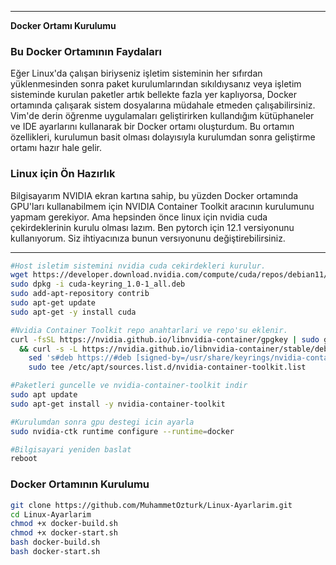 
---

**Docker Ortamı Kurulumu**

### Bu Docker Ortamının Faydaları  
Eğer Linux'da çalışan biriyseniz işletim sisteminin her sıfırdan yüklenmesinden sonra paket kurulumlarından sıkıldıysanız veya işletim sisteminde kurulan paketler artık bellekte fazla yer kaplıyorsa, Docker ortamında çalışarak sistem dosyalarına müdahale etmeden çalışabilirsiniz. Vim'de derin öğrenme uygulamaları geliştirirken kullandığım kütüphaneler ve IDE ayarlarını kullanarak bir Docker ortamı oluşturdum. Bu ortamın özellikleri, kurulumun basit olması dolayısıyla kurulumdan sonra geliştirme ortamı hazır hale gelir.

### Linux için Ön Hazırlık  
Bilgisayarım NVIDIA ekran kartına sahip, bu yüzden Docker ortamında GPU'ları kullanabilmem için NVIDIA Container Toolkit aracının kurulumunu yapmam gerekiyor.
Ama hepsinden önce linux için nvidia cuda çekirdeklerinin kurulu olması lazım. Ben pytorch için 12.1 versiyonunu kullanıyorum. Siz ihtiyacınıza bunun versıyonunu değiştirebilirsiniz.


---

```bash
#Host isletim sistemini nvidia cuda cekirdekleri kurulur.
wget https://developer.download.nvidia.com/compute/cuda/repos/debian11/x86_64/cuda-keyring_1.0-1_all.deb
sudo dpkg -i cuda-keyring_1.0-1_all.deb
sudo add-apt-repository contrib
sudo apt-get update
sudo apt-get -y install cuda
```



```bash 
#Nvidia Container Toolkit repo anahtarlari ve repo'su eklenir.
curl -fsSL https://nvidia.github.io/libnvidia-container/gpgkey | sudo gpg --dearmor -o /usr/share/keyrings/nvidia-container-toolkit-keyring.gpg \
  && curl -s -L https://nvidia.github.io/libnvidia-container/stable/deb/nvidia-container-toolkit.list | \
    sed 's#deb https://#deb [signed-by=/usr/share/keyrings/nvidia-container-toolkit-keyring.gpg] https://#g' | \
    sudo tee /etc/apt/sources.list.d/nvidia-container-toolkit.list
```

```bash
#Paketleri guncelle ve nvidia-container-toolkit indir
sudo apt update
sudo apt-get install -y nvidia-container-toolkit
```

```bash
#Kurulumdan sonra gpu destegi icin ayarla
sudo nvidia-ctk runtime configure --runtime=docker
```

```bash
#Bilgisayari yeniden baslat
reboot
```

### Docker Ortamının Kurulumu

```bash
git clone https://github.com/MuhammetOzturk/Linux-Ayarlarim.git
cd Linux-Ayarlarim
chmod +x docker-build.sh
chmod +x docker-start.sh
bash docker-build.sh
bash docker-start.sh

```
